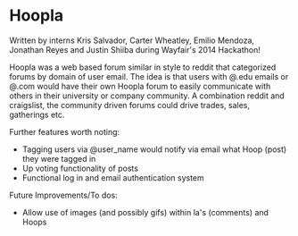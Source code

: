 Hoopla
================

Written by interns Kris Salvador, Carter Wheatley, Emilio Mendoza, Jonathan Reyes and Justin Shiiba
during Wayfair's 2014 Hackathon!

Hoopla was a web based forum similar in style to reddit that categorized forums by domain of user email.
The idea is that users with @<insert-college-here>.edu emails or @<insert-company-here>.com would have their own Hoopla forum to easily communicate with others in their university or company community. A combination reddit and craigslist, the community driven forums could drive trades, sales, gatherings etc.

Further features worth noting:
 - Tagging users via @user_name would notify via email what Hoop (post) they were tagged in
 - Up voting functionality of posts
 - Functional log in and email authentication system

Future Improvements/To dos:
 - Allow use of images (and possibly gifs) within la's (comments) and Hoops

